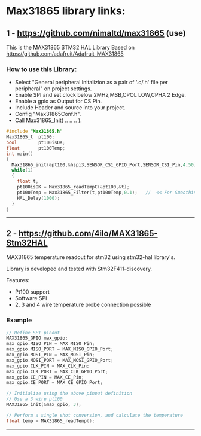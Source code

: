 # Max31865 library links:
1 - https://github.com/nimaltd/max31865 (use)
--------------------------------------------------------------------
This is the MAX31865 STM32 HAL Library
Based on https://github.com/adafruit/Adafruit_MAX31865

### How to use this Library:

- Select "General peripheral Initalizion as a pair of '.c/.h' file per peripheral" on project settings.
- Enable SPI and set clock below 2MHz,MSB,CPOL LOW,CPHA 2 Edge.
- Enable a gpio as Output for CS Pin.
- Include Header and source into your project.
- Config "Max31865Conf.h".
- Call Max31865_Init( .. .. .. ).
```c
#include "Max31865.h"
Max31865_t  pt100;
bool        pt100isOK;
float       pt100Temp;
int main()
{
  Max31865_init(&pt100,&hspi3,SENSOR_CS1_GPIO_Port,SENSOR_CS1_Pin,4,50);
  while(1)
  {
    float t;
    pt100isOK = Max31865_readTempC(&pt100,&t);
    pt100Temp = Max31865_Filter(t,pt100Temp,0.1);   //  << For Smoothing data  
    HAL_Delay(1000);
  }
}
```
--------------------------------------------------------------------

2 - https://github.com/4ilo/MAX31865-Stm32HAL
--------------------------------------------------------------------
MAX31865 temperature readout for stm32 using stm32-hal library's.

Library is developed and tested with Stm32F411-discovery.

Features:
- Pt100 support
- Software SPI
- 2, 3 and 4 wire temperature probe connection possible

### Example
```c
// Define SPI pinout
MAX31865_GPIO max_gpio;
max_gpio.MISO_PIN = MAX_MISO_Pin;
max_gpio.MISO_PORT = MAX_MISO_GPIO_Port;
max_gpio.MOSI_PIN = MAX_MOSI_Pin;
max_gpio.MOSI_PORT = MAX_MOSI_GPIO_Port;
max_gpio.CLK_PIN = MAX_CLK_Pin;
max_gpio.CLK_PORT = MAX_CLK_GPIO_Port;
max_gpio.CE_PIN = MAX_CE_Pin;
max_gpio.CE_PORT = MAX_CE_GPIO_Port;

// Initialize using the above pinout definition
// Use a 3 wire pt100
MAX31865_init(&max_gpio, 3);

// Perform a single shot conversion, and calculate the temperature
float temp = MAX31865_readTemp();
```
--------------------------------------------------------------------
